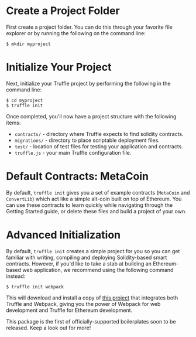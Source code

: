 # Create a Project Folder

First create a project folder. You can do this through your favorite file explorer or by running the following on the command line:

```none
$ mkdir myproject
```

# Initialize Your Project

Next, initialize your Truffle project by performing the following in the command line:

```none
$ cd myproject
$ truffle init
```

Once completed, you'll now have a project structure with the following items:

* `contracts/` - directory where Truffle expects to find solidity contracts.
* `migrations/` - directory to place scriptable deployment files.
* `test/` - location of test files for testing your application and contracts.
* `truffle.js` - your main Truffle configuration file.

# Default Contracts: MetaCoin

By default, `truffle init` gives you a set of example contracts (`MetaCoin` and `ConvertLib`) which act like a simple alt-coin built on top of Ethereum. You can use these contracts to learn quickly while navigating through the Getting Started guide, or delete these files and build a project of your own.

# Advanced Initialization

By default, `truffle init` creates a simple project for you so you can get familiar with writing, compiling and deploying Solidity-based smart contracts. However, if you'd like to take a stab at building an Ethereum-based web application, we recommend using the following command instead:

```
$ truffle init webpack
```

This will download and install a copy of [this project](https://github.com/trufflesuite/truffle-init-webpack) that integrates both Truffle and Webpack, giving you the power of Webpack for web development and Truffle for Ethereum development.

This package is the first of officially-supported boilerplates soon to be released. Keep a look out for more!
